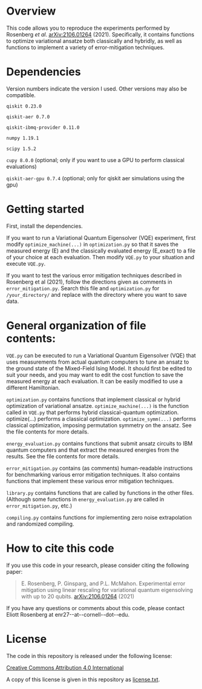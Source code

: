 # Overview
This code allows you to reproduce the experiments performed by Rosenberg _et al_. [arXiv:2106.01264](https://arxiv.org/abs/2106.01264) (2021). Specifically, it contains functions to optimize variational ansatze both classically and hybridly, as well as functions to implement a variety of error-mitigation techniques.

# Dependencies
Version numbers indicate the version I used. Other versions may also be compatible.

`qiskit 0.23.0`

`qiskit-aer 0.7.0`

`qiskit-ibmq-provider 0.11.0`

`numpy 1.19.1`

`scipy 1.5.2`

`cupy 8.0.0` (optional; only if you want to use a GPU to perform classical evaluations)

`qiskit-aer-gpu 0.7.4` (optional; only for qiskit aer simulations using the gpu)


# Getting started
First, install the dependencies.

If you want to run a Variational Quantum Eigensolver (VQE) experiment, first modify `optimize_machine(...)` in `optimization.py` so that it saves the measured energy (E) and the classically evaluated energy (E_exact) to a file of your choice at each evaluation. Then modify `VQE.py` to your situation and execute `VQE.py`.

If you want to test the various error mitigation techniques described in Rosenberg et al (2021), follow the directions given as comments in `error_mitigation.py`. Search this file and `optimization.py` for `/your_directory/` and replace with the directory where you want to save data.



# General organization of file contents:

`VQE.py` can be executed to run a Variational Quantum Eigensolver (VQE) that uses measurements from actual quantum computers to tune an ansatz to the ground state of the Mixed-Field Ising Model. It should first be edited to suit your needs, and you may want to edit the cost function to save the measured energy at each evaluation. It can be easily modified to use a different Hamiltonian.


`optimization.py` contains functions that implement classical or hybrid optimization of variational ansatze. `optimize_machine(...)` is the function called in `VQE.py` that performs hybrid classical-quantum optimization. optimize(...) performs a classical optimization. `optimize_symm(...)` performs classical optimization, imposing permutation symmetry on the ansatz. See the file contents for more details.


`energy_evaluation.py` contains functions that submit ansatz circuits to IBM quantum computers and that extract the measured energies from the results. See the file contents for more details.


`error_mitigation.py` contains (as comments) human-readable instructions for benchmarking various error mitigation techniques. It also contains functions that implement these various error mitigation techniques.


`library.py` contains functions that are called by functions in the other files. (Although some functions in `energy_evaluation.py` are called in `error_mitigation.py`, etc.)

`compiling.py` contains functions for implementing zero noise extrapolation and randomized compiling.

# How to cite this code

If you use this code in your research, please consider citing the following paper:

>E. Rosenberg, P. Ginsparg, and P.L. McMahon. Experimental error mitigation using linear rescaling for variational quantum eigensolving with up to 20 qubits. [arXiv:2106.01264](https://arxiv.org/abs/2106.01264) (2021)

If you have any questions or comments about this code, please contact Eliott Rosenberg at enr27--at--cornell--dot--edu.

# License

The code in this repository is released under the following license:

[Creative Commons Attribution 4.0 International](https://creativecommons.org/licenses/by/4.0/)

A copy of this license is given in this repository as [license.txt](https://github.com/mcmahon-lab/error_mitigation_vqe/blob/main/license.txt).
